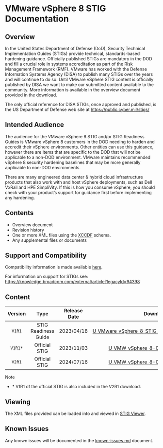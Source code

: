 # VMware vSphere 8 STIG Documentation

## Overview
In the United States Department of Defense (DoD), Security Technical Implementation Guides (STIGs) provide technical, standards-based hardening guidance. Officially published STIGs are mandatory in the DOD and fill a crucial role in systems accreditation as part of the Risk Management Framework (RMF). VMware has worked with the Defense Information Systems Agency (DISA) to publish many STIGs over the years and will continue to do so. Until VMware vSphere STIG content is officially published by DISA we want to make our submitted content available to the community. More information is available in the overview document provided in the download.

The only official reference for DISA STIGs, once approved and published, is the US Department of Defense web site at https://public.cyber.mil/stigs/

## Intended Audience
The audience for the VMware vSphere 8 STIG and/or STIG Readiness Guides is VMware vSphere 8 customers in the DOD needing to harden and accredit their vSphere environments. Other entities can use this guidance, however there are items that are specific to the DOD that will not be applicable to a non-DOD environment. VMware maintains recommended vSphere 8 security hardening baselines that may be more generally applicable to non-DOD environments.

There are many engineered data center & hybrid cloud infrastructure products that also work with and host vSphere deployments, such as Dell VxRail and HPE SimpliVity. If this is how you consume vSphere, you should check with your product’s support for guidance first before implementing any hardening.

## Contents
- Overview document
- Revision history
- One or more XML files using the [XCCDF](https://csrc.nist.gov/Projects/Security-Content-Automation-Protocol/Specifications/xccdf) schema.
- Any supplemental files or documents

## Support and Compatibility
Compatibility information is made available [here](../README.md).

For information on support for STIGs see: https://knowledge.broadcom.com/external/article?legacyId=94398

## Content
|      Version      |        Type        |     Release Date   |      Download      |
|:-----------------:|:------------------:|:------------------:|:------------------:|
|     `V1R1`        |STIG Readiness Guide|     2023/04/18     |[U_VMware_vSphere_8_STIG_Readiness_Guide_v1r1.zip](U_VMware_vSphere_8_STIG_Readiness_Guide_v1r1.zip)|
|     `V1R1*`       |    Official STIG   |     2023/11/03     |[U_VMW_vSphere_8-0_Y23M10_STIG.zip](U_VMW_vSphere_8-0_Y23M10_STIG.zip)|
|     `V2R1`        |    Official STIG   |     2024/07/16     |[U_VMW_vSphere_8-0_Y24M08_STIG.zip](https://dl.dod.cyber.mil/wp-content/uploads/stigs/zip/U_VMW_vSphere_8-0_Y24M08_STIG.zip)|

> [!NOTE]
> - \* V1R1 of the official STIG is also included in the V2R1 download.    

## Viewing
The XML files provided can be loaded into and viewed in [STIG Viewer](https://public.cyber.mil/stigs/stig-viewing-tools/).  

## Known Issues
Any known issues will be documented in the [known-issues.md](known-issues.md) document.  
